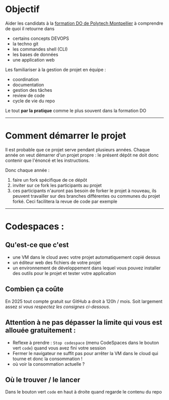 # Objectif

Aider les candidats à la [formation DO de Polytech Montpellier](https://polytech.umontpellier.fr/formation/cycle-ingenieur/devops) à comprendre de quoi il retourne dans  
+ certains concepts DEVOPS
+ la techno git
+ les commandes shell (CLI)
+ les bases de données
+ une application web

Les familiariser à la gestion de projet en équipe :
+ coordination
+ documentation
+ gestion des tâches
+ review de code
+ cycle de vie du repo

Le tout **par la pratique** comme le plus souvent dans la formation DO

---
# Comment démarrer le projet

Il est probable que ce projet serve pendant plusieurs années. 
Chaque année on veut démarrer d'un projet propre : le présent dépôt ne doit donc contenir que l'énoncé et les instructions. 

Donc chaque année : 
1. faire un fork spécifique de ce dépôt
2. inviter sur ce fork les participants au projet
3. ces participants n'auront pas besoin de forker le projet à nouveau, ils peuvent travailler sur des branches différentes ou communes du projet forké. Ceci facilitera la revue de code par exemple

---
# Codespaces : 

## Qu'est-ce que c'est
+ une VM dans le cloud avec votre projet automatiquement copié dessus
+ un éditeur web des fichiers de votre projet 
+ un environnement de développement dans lequel vous pouvez installer des outils pour le projet et tester votre application

## Combien ça coûte 
En 2025 tout compte gratuit sur GitHub a droit à 120h / mois. 
Soit largement assez *si vous respectez les consignes ci-dessous*. 

## Attention à ne pas dépasser la limite qui vous est allouée gratuitement : 
+ Reflexe à prendre : `Stop codespace` (menu CodeSpaces dans le bouton vert `code`) quand vous avez fini votre session 
+ Fermer le navigateur ne suffit pas pour arrêter la VM dans le cloud qui tourne et donc la consommation !
+ où voir la consommation actuelle ?

## Où le trouver / le lancer
Dans le bouton vert `code` en haut à droite quand regarde le contenu du repo

